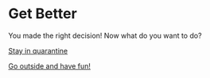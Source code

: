 # Get Better
You made the right decision! Now what do you want to do?

[Stay in quarantine](CasesDecreases.md)

[Go outside and have fun!](CasesIncreases.md)